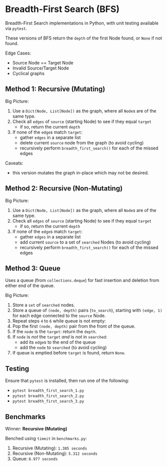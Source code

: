 # Breadth-First Search (BFS)

Breadth-First Search implementations in Python, with unit testing available via `pytest`.

These versions of BFS return the `depth` of the first Node found, or `None` if not found.

Edge Cases:
- Source Node == Target Node
- Invalid Source/Target Node
- Cyclical graphs

## Method 1: Recursive (Mutating)

Big Picture:
1. Use a `Dict(Node, List[Node])` as the graph, where all `Node`s are of the same type.
2. Check all `edges` of `source` (starting Node) to see if they equal `target`
    - if so, return the current `depth`
3. If none of the `edge`s match `target`:
    - gather `edges` in a separate list
    - delete current `source` node from the graph (to avoid cycling)
    - recursively perform `breadth_first_search()` for each of the missed edges

Caveats:
- this version mutates the graph in-place which may not be desired.

## Method 2: Recursive (Non-Mutating)

Big Picture:
1. Use a `Dict(Node, List[Node])` as the graph, where all `Node`s are of the same type.
2. Check all `edges` of `source` (starting Node) to see if they equal `target`
    - if so, return the current `depth`
3. If none of the `edge`s match `target`:
    - gather `edges` in a separate list
    - add current `source` to a set of `searched` Nodes (to avoid cycling)
    - recursively perform `breadth_first_search()` for each of the missed edges

## Method 3: Queue

Uses a queue (from `collections.deque`) for fast insertion and deletion from either end of the queue.

Big Picture:
1. Store a `set` of `searched` nodes.
2. Store a queue of `(node, depth)` pairs (`to_search`), starting with `(edge, 1)` for each edge connected to the `source` Node.
3. Repeat steps `4` to `6` while queue is not empty:  
4. Pop the first `(node, depth)` pair from the front of the queue.
5. If the `node` is the `target`: return the `depth`.
6. If `node` is *not* the `target` *and* is *not* in `searched`:
    - add its `edge`s to the end of the queue
    - add the `node` to `searched` (to avoid cycling)
7. If queue is emptied before `target` is found, return `None`.

## Testing

Ensure that `pytest` is installed, then run one of the following:
- `pytest breadth_first_search_1.py`
- `pytest breadth_first_search_2.py`
- `pytest breadth_first_search_3.py`

## Benchmarks

Winner: **Recursive (Mutating)**

Benched using `timeit` in `benchmarks.py`:
1. Recursive (Mutating): `1.385 seconds`
2. Recursive (Non-Mutating): `5.312 seconds`
3. Queue: `8.977 seconds`
